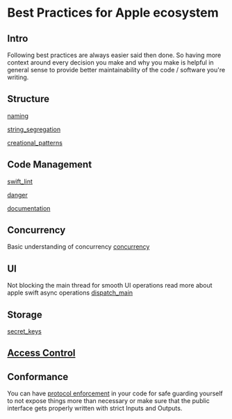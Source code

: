 # Best Practices for Apple ecosystem

## Intro

Following best practices are always easier said then done. So having more context around every decision you make and why you make is helpful in general sense to provide better maintainability of the code / software you're writing.

## Structure 

[naming](naming.md)

[string_segregation](string_segregation.md)

[creational_patterns](/architecture/creational_patterns.md)

## Code Management

[swift_lint](swift_lint.md)

[danger](danger.md)

[documentation](/ios/lifecycle/documentation.md)

## Concurrency 

Basic understanding of concurrency
[concurrency](/architecture/concurrency.md)

## UI 

Not blocking the main thread for smooth UI operations read more about apple swift async operations [dispatch_main](dispatch_main.md)


## Storage

[secret_keys](secret_keys.md)


##  [Access Control](/ios/swift/access_control.md)

## Conformance

You can have [protocol enforcement](protocol.md) in your code for safe guarding yourself to not expose things more than necessary or make sure that the public interface gets properly written with strict Inputs and Outputs.


